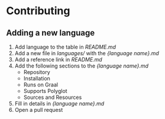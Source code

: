 # Contributing

## Adding a new language

1.  Add language to the table in _README.md_
2.  Add a new file in _languages/_ with the _{language name}.md_
3.  Add a reference link in _README.md_
4.  Add the following sections to the _{language name}.md_
    - Repository
    - Installation
    - Runs on Graal
    - Supports Polyglot
    - Sources and Resources
5.  Fill in details in _{language name}.md_
6.  Open a pull request
